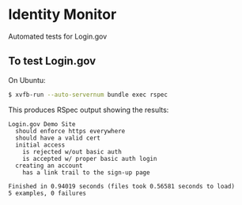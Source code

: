 Identity Monitor
================

Automated tests for Login.gov


To test Login.gov
-----------------

On Ubuntu:

```bash
$ xvfb-run --auto-servernum bundle exec rspec
```

This produces RSpec output showing the results:

```
Login.gov Demo Site
  should enforce https everywhere
  should have a valid cert
  initial access
    is rejected w/out basic auth
    is accepted w/ proper basic auth login
  creating an account
    has a link trail to the sign-up page

Finished in 0.94019 seconds (files took 0.56581 seconds to load)
5 examples, 0 failures

```